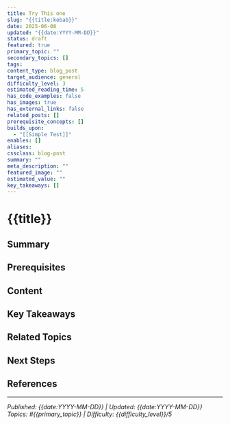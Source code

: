 ```yaml
---
title: Try This one
slug: "{{title:kebab}}"
date: 2025-06-08
updated: "{{date:YYYY-MM-DD}}"
status: draft
featured: true
primary_topic: ""
secondary_topics: []
tags:
content_type: blog_post
target_audience: general
difficulty_level: 3
estimated_reading_time: 5
has_code_examples: false
has_images: true
has_external_links: false
related_posts: []
prerequisite_concepts: []
builds_upon:
  - "[[Simple Test]]"
enables: []
aliases:
cssclass: blog-post
summary: ""
meta_description: ""
featured_image: ""
estimated_value: ""
key_takeaways: []
---
```


# {{title}}

## Summary
<!-- Brief 2-3 sentence summary for both readers and AI context -->

## Prerequisites
<!-- What should readers know before reading this? Link to other posts -->

## Content
<!-- Main content here -->

## Key Takeaways
<!-- Bullet points of main insights -->

## Related Topics
<!-- Links to related posts using [[wikilinks]] -->

## Next Steps
<!-- What should readers explore next? -->

## References
<!-- External links and sources -->

---

*Published: {{date:YYYY-MM-DD}} | Updated: {{date:YYYY-MM-DD}}*
*Topics: #{{primary_topic}} | Difficulty: {{difficulty_level}}/5*



